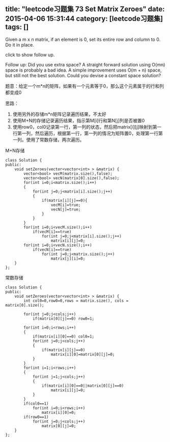 title: "leetcode习题集 73 Set Matrix Zeroes"
date: 2015-04-06 15:31:44
category: [leetcode习题集]
tags: []
---
Given a m x n matrix, if an element is 0, set its entire row and column to 0. Do it in place.

click to show follow up.

Follow up:
Did you use extra space?
A straight forward solution using O(mn) space is probably a bad idea.
A simple improvement uses O(m + n) space, but still not the best solution.
Could you devise a constant space solution?

题意：给定一个m*n的矩阵，如果有一个元素等于0，那么这个元素属于的行和列都变成0

思路：

1. 使用另外的存储m*n矩阵记录遍历结果，不太好
2. 使用M+N的存储记录遍历结果，指示第M[i]行和第N[j]列是否被置0
3. 使用row0，col0记录第一行，第一列的状态，然后把matrix[i][j]映射到第一行第一列，然后遍历，根据第一行，第一列的情况为矩阵置0，处理第一行第一列。使用了常数存储，两次遍历。

M+N存储

```
class Solution {
public:
    void setZeroes(vector<vector<int> > &matrix) {
        vector<bool> vecM(matrix.size(),false);
		vector<bool> vecN(matrix[0].size(),false);
		for(int i=0;i<matrix.size();i++)
		{
			for(int j=0;j<matrix[i].size();j++)
			{
				if(matrix[i][j]==0){
					vecM[i]=true;
					vecN[j]=true;
				}
			}
		} 
		for(int i=0;i<vecM.size();i++)
			if(vecM[i]==true)
				for(int j=0;j<matrix[i].size();j++)
					matrix[i][j]=0;
		for(int i=0;i<vecN.size();i++)
			if(vecN[i]==true)
				for(int j=0;j<matrix.size();j++)
					matrix[j][i]=0;
    }
};

```
常数存储
```
class Solution {
public:
    void setZeroes(vector<vector<int> > &matrix) {
        int col0=0,row0=0,rows = matrix.size(), cols = matrix[0].size();

		for(int j=0;j<cols;j++)
			if(matrix[0][j]==0) row0=1;

		for(int i=0;i<rows;i++)
		{
			if(matrix[i][0]==0) col0=1;
			for(int j=0;j<cols;j++)
			{
				if(matrix[i][j]==0) 
					matrix[i][0]=matrix[0][j]=0;
			}
		}
		for(int i=1;i<rows;i++)
		{
			for(int j=1;j<cols;j++)
			{
				if(matrix[i][0]==0||matrix[0][j]==0) 
					matrix[i][j]=0;
			}
		}
		if(col0==1)
			for(int i=0;i<rows;i++)
				matrix[i][0]=0;
		if(row0==1)
			for(int j=0;j<cols;j++)
				matrix[0][j]=0;
    }
};
```